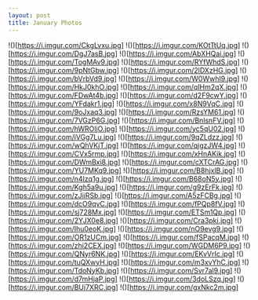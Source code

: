 ```yaml
---
layout: post
title: January Photos
---
```


!()[https://i.imgur.com/CkgLvxu.jpg]
!()[https://i.imgur.com/KOtTtUq.jpg]
!()[https://i.imgur.com/DgJ7asB.jpg]
!()[https://i.imgur.com/AbXHQai.jpg]
!()[https://i.imgur.com/TogMAv9.jpg]
!()[https://i.imgur.com/RYfWhdS.jpg]
!()[https://i.imgur.com/9pNtGbw.jpg]
!()[https://i.imgur.com/2lDXzHG.jpg]
!()[https://i.imgur.com/bVrbVd9.jpg]
!()[https://i.imgur.com/W0WwhI9.jpg]
!()[https://i.imgur.com/HkJ0khO.jpg]
!()[https://i.imgur.com/qIHm2qX.jpg]
!()[https://i.imgur.com/FDwAt4b.jpg]
!()[https://i.imgur.com/d2F9cwY.jpg]
!()[https://i.imgur.com/YFdakr1.jpg]
!()[https://i.imgur.com/x8N9VqC.jpg]
!()[https://i.imgur.com/9oJxaq3.jpg]
!()[https://i.imgur.com/RzsYM61.jpg]
!()[https://i.imgur.com/7VGzP6G.jpg]
!()[https://i.imgur.com/BnlsnFV.jpg]
!()[https://i.imgur.com/hWROljO.jpg]
!()[https://i.imgur.com/yc5qU02.jpg]
!()[https://i.imgur.com/iVGg7Lu.jpg]
!()[https://i.imgur.com/9qZLdzz.jpg]
!()[https://i.imgur.com/wQhVKjT.jpg]
!()[https://i.imgur.com/qjgzJW4.jpg]
!()[https://i.imgur.com/CVx5rmp.jpg]
!()[https://i.imgur.com/xHnAKik.jpg]
!()[https://i.imgur.com/DWmBxi8.jpg]
!()[https://i.imgur.com/cXTCrAG.jpg]
!()[https://i.imgur.com/YU7MKq9.jpg]
!()[https://i.imgur.com/B8hjxlB.jpg]
!()[https://i.imgur.com/n4Izq1g.jpg]
!()[https://i.imgur.com/B68oN5y.jpg]
!()[https://i.imgur.com/Kgh5a9u.jpg]
!()[https://i.imgur.com/g9zErFk.jpg]
!()[https://i.imgur.com/zJiiRSb.jpg]
!()[https://i.imgur.com/A5zFCBg.jpg]
!()[https://i.imgur.com/dcO9qvC.jpg]
!()[https://i.imgur.com/fPQp8fV.jpg]
!()[https://i.imgur.com/sj728Mx.jpg]
!()[https://i.imgur.com/ETSm1Qp.jpg]
!()[https://i.imgur.com/2YJX0e8.jpg]
!()[https://i.imgur.com/Cra3pki.jpg]
!()[https://i.imgur.com/Ihu0eoK.jpg]
!()[https://i.imgur.com/nO9evg9.jpg]
!()[https://i.imgur.com/OR1zUCm.jpg]
!()[https://i.imgur.com/fSPacqM.jpg]
!()[https://i.imgur.com/zhi2CEX.jpg]
!()[https://i.imgur.com/WGDM6P9.jpg]
!()[https://i.imgur.com/QNyr6NK.jpg]
!()[https://i.imgur.com/EKvVrIc.jpg]
!()[https://i.imgur.com/tuQXwyH.jpg]
!()[https://i.imgur.com/m3xvYhC.jpg]
!()[https://i.imgur.com/TdoNyKb.jpg]
!()[https://i.imgur.com/Svr7al9.jpg]
!()[https://i.imgur.com/d7mHjaP.jpg]
!()[https://i.imgur.com/3doLSzq.jpg]
!()[https://i.imgur.com/BUi7XRC.jpg]
!()[https://i.imgur.com/gxNkc2m.jpg]
